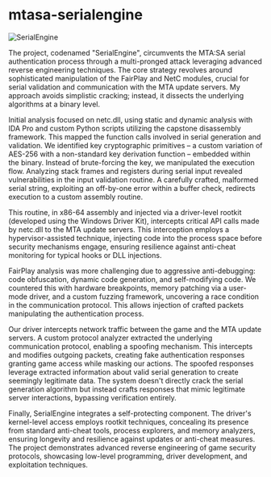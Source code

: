 # mtasa-serialengine

![SerialEngine](https://github.com/user-attachments/assets/fefddfab-d787-48a0-96ab-864d5a5b606d)


The project, codenamed "SerialEngine", circumvents the MTA:SA serial authentication process through a multi-pronged attack leveraging advanced reverse engineering techniques. The core strategy revolves around sophisticated manipulation of the FairPlay and NetC modules, crucial for serial validation and communication with the MTA update servers. My approach avoids simplistic cracking; instead, it dissects the underlying algorithms at a binary level.

Initial analysis focused on netc.dll, using static and dynamic analysis with IDA Pro and custom Python scripts utilizing the capstone disassembly framework. This mapped the function calls involved in serial generation and validation. We identified key cryptographic primitives – a custom variation of AES-256 with a non-standard key derivation function – embedded within the binary. Instead of brute-forcing the key, we manipulated the execution flow. Analyzing stack frames and registers during serial input revealed vulnerabilities in the input validation routine. A carefully crafted, malformed serial string, exploiting an off-by-one error within a buffer check, redirects execution to a custom assembly routine.

This routine, in x86-64 assembly and injected via a driver-level rootkit (developed using the Windows Driver Kit), intercepts critical API calls made by netc.dll to the MTA update servers. This interception employs a hypervisor-assisted technique, injecting code into the process space before security mechanisms engage, ensuring resilience against anti-cheat monitoring for typical hooks or DLL injections.

FairPlay analysis was more challenging due to aggressive anti-debugging: code obfuscation, dynamic code generation, and self-modifying code. We countered this with hardware breakpoints, memory patching via a user-mode driver, and a custom fuzzing framework, uncovering a race condition in the communication protocol. This allows injection of crafted packets manipulating the authentication process.

Our driver intercepts network traffic between the game and the MTA update servers. A custom protocol analyzer extracted the underlying communication protocol, enabling a spoofing mechanism. This intercepts and modifies outgoing packets, creating fake authentication responses granting game access while masking our actions. The spoofed responses leverage extracted information about valid serial generation to create seemingly legitimate data. The system doesn't directly crack the serial generation algorithm but instead crafts responses that mimic legitimate server interactions, bypassing verification entirely.

Finally, SerialEngine integrates a self-protecting component. The driver's kernel-level access employs rootkit techniques, concealing its presence from standard anti-cheat tools, process explorers, and memory analyzers, ensuring longevity and resilience against updates or anti-cheat measures. The project demonstrates advanced reverse engineering of game security protocols, showcasing low-level programming, driver development, and exploitation techniques.
